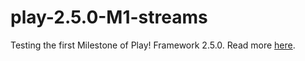 play-2.5.0-M1-streams
=====================

Testing the first Milestone of Play! Framework 2.5.0. Read more [here](https://groups.google.com/forum/#!msg/play-framework/CRWoluub3a8/7gwEMKiEDQAJ).
